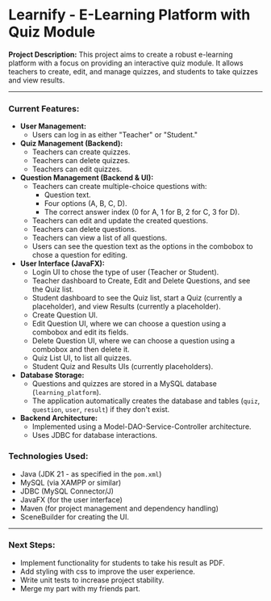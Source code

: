 # Learnify - E-Learning Platform with Quiz Module

**Project Description:** This project aims to create a robust e-learning platform with a focus on providing an interactive quiz module. It allows teachers to create, edit, and manage quizzes, and students to take quizzes and view results.

---

### **Current Features:**

-   **User Management:**
    -   Users can log in as either "Teacher" or "Student."
-   **Quiz Management (Backend):**
    -   Teachers can create quizzes.
    -   Teachers can delete quizzes.
    -   Teachers can edit quizzes.
-   **Question Management (Backend & UI):**
    -   Teachers can create multiple-choice questions with:
        -   Question text.
        -   Four options (A, B, C, D).
        -   The correct answer index (0 for A, 1 for B, 2 for C, 3 for D).
    -   Teachers can edit and update the created questions.
    -   Teachers can delete questions.
    -   Teachers can view a list of all questions.
    -   Users can see the question text as the options in the combobox to chose a question for editing.
-  **User Interface (JavaFX):**
    - Login UI to chose the type of user (Teacher or Student).
    - Teacher dashboard to Create, Edit and Delete Questions, and see the Quiz list.
    - Student dashboard to see the Quiz list, start a Quiz (currently a placeholder), and view Results (currently a placeholder).
    - Create Question UI.
    - Edit Question UI, where we can choose a question using a combobox and edit its fields.
    - Delete Question UI, where we can choose a question using a combobox and then delete it.
    - Quiz List UI, to list all quizzes.
    - Student Quiz and Results UIs (currently placeholders).
-   **Database Storage:**
    -   Questions and quizzes are stored in a MySQL database (`learning_platform`).
    -   The application automatically creates the database and tables (`quiz`, `question`, `user`, `result`) if they don't exist.
-   **Backend Architecture:**
    -   Implemented using a Model-DAO-Service-Controller architecture.
    -   Uses JDBC for database interactions.

### **Technologies Used:**

-   Java (JDK 21 - as specified in the `pom.xml`)
-   MySQL (via XAMPP or similar)
-   JDBC (MySQL Connector/J)
-   JavaFX (for the user interface)
-   Maven (for project management and dependency handling)
-   SceneBuilder for creating the UI.

---

### **Next Steps:**

-  Implement functionality for students to take his result as PDF.
- Add styling with css to improve the user experience.
- Write unit tests to increase project stability.
- Merge my part with my friends part.